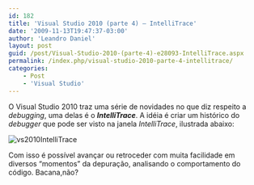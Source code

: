 ```yaml
---
id: 182
title: 'Visual Studio 2010 (parte 4) – IntelliTrace'
date: '2009-11-13T19:47:37-03:00'
author: 'Leandro Daniel'
layout: post
guid: /post/Visual-Studio-2010-(parte-4)-e28093-IntelliTrace.aspx
permalink: /index.php/visual-studio-2010-parte-4-intellitrace/
categories:
    - Post
    - 'Visual Studio'
---
```


O Visual Studio 2010 traz uma série de novidades no que diz respeito a *debugging*, uma delas é o ***IntelliTrace***. A idéia é criar um histórico do *debugger* que pode ser visto na janela *IntelliTrace*, ilustrada abaixo:

![vs2010IntelliTrace](http://leandrodaniel.com/pics/WindowsLiveWriter/VisualStudio2010parte4IntelliTrace/44BDEA16/vs2010IntelliTrace.gif "vs2010IntelliTrace")

Com isso é possível avançar ou retroceder com muita facilidade em diversos “momentos” da depuração, analisando o comportamento do código. Bacana,não?
